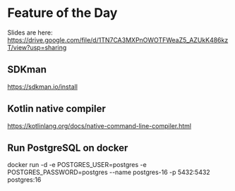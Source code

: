 # Feature of the Day

Slides are here: 
https://drive.google.com/file/d/1TN7CA3MXPnOWOTFWeaZ5_AZUkK486kzT/view?usp=sharing

## SDKman
https://sdkman.io/install

## Kotlin native compiler
https://kotlinlang.org/docs/native-command-line-compiler.html

## Run PostgreSQL on docker
docker run -d -e POSTGRES_USER=postgres -e POSTGRES_PASSWORD=postgres --name postgres-16 -p 5432:5432 postgres:16

